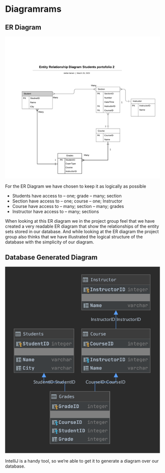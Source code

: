 # Diagramrams

## ER Diagram

![ER Diagram][ERD]

For the ER Diagram we have chosen to keep it as logically as possible

* Students have access to – one; grade – many; section
* Section have access to – one; course – one; Instructor
* Course have access to – many; section – many; grades
* Instructor have access to  – many; sections
 
When looking at this ER diagram we in the project group feel that we have created a very readable ER diagram that show the relationships of the entity sets stored in our database. And while looking at the ER diagram the project group also thinks that we have illustrated the logical structure of the database with the simplicity of our diagram.

## Database Generated Diagram

![Generated diagram][Generated]

IntelliJ is a handy tool, so we’re able to get it to generate a diagram over our database.

[ERD]: ERD_3.png "ER Diagram"
[Generated]: generate_diagram.png "IntelliJ Generated Diagram" 
